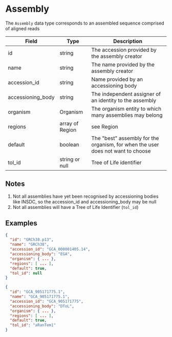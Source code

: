# Assembly

The `Assembly` data type corresponds to an assembled sequence comprised of aligned reads

| Field             | Type            | Description
|-------------------|-----------------|---------------------
| id                | string          | The accession provided by the assembly creator
| name              | string          | The name provided by the assembly creator
| accession_id      | string          | Name provided by an accessioning body
| accessioning_body | string          | The independent assigner of an identity to the assembly
| organism          | Organism        | The organism entity to which many assemblies may belong
| regions           | array of Region | see Region
| default           | boolean         | The "best" assembly for the organism, for when the user does not want to choose
| tol_id            | string or null  | Tree of Life identifier

## Notes
1. Not all assemblies have yet been recognised by accessioning bodies like INSDC, so the accession_id and accessioning_body may be null
2. Not all assemblies will have a Tree of Life Identifier (`tol_id`)

## Examples
```json
{
  "id": "GRCh38.p13",
  "name": "GRCh38",
  "accession_id": "GCA_000001405.14",
  "accessioning_body": "EGA",
  "organism": { ... },
  "regions": [ ... ],
  "default": true,
  "tol_id": null
}
```

```json
{
  "id": "GCA_905171775.1",
  "name": "GCA_905171775.1",
  "accession_id": "GCA_905171775",
  "accessioning_body": "DToL",
  "organism": { ... },
  "regions": [ ... ],
  "default": true,
  "tol_id": "aRanTem1"
}
```
